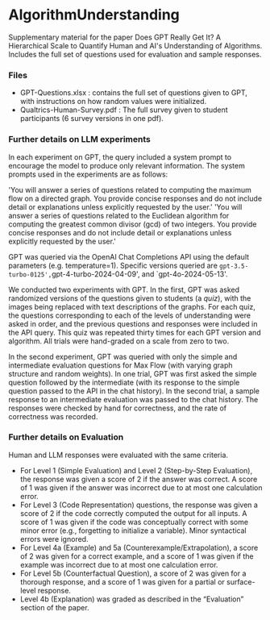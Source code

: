 # AlgorithmUnderstanding
Supplementary material for the paper Does GPT Really Get It? A Hierarchical Scale to Quantify Human and AI's Understanding of Algorithms. Includes the full set of questions used for evaluation and sample responses. 

### Files
 * GPT-Questions.xlsx : contains the full set of questions given to GPT, with instructions on how random values were initialized.
 * Qualtrics-Human-Survey.pdf : The full survey given to student participants (6 survey versions in one pdf).


### Further details on LLM experiments
In each experiment on GPT, the query included a system prompt to encourage the model to produce only relevant information. The system prompts used in the experiments are as follows: 

'You will answer a series of questions related to computing the maximum flow on a directed graph. You provide concise responses and do not include detail or explanations unless explicitly requested by the user.'
'You will answer a series of questions related to the Euclidean algorithm for computing the greatest common divisor (gcd) of two integers. You provide concise responses and do not include detail or explanations unless explicitly requested by the user.'


GPT was queried via the OpenAI Chat Completions API using the default parameters (e.g. temperature=1). Specific versions queried are `gpt-3.5-turbo-0125',`gpt-4-turbo-2024-04-09', and `gpt-4o-2024-05-13'. 

We conducted two experiments with GPT. In the first, GPT was asked randomized versions of the questions given to students (a *quiz*), with the images being replaced with text descriptions of the graphs. For each quiz, the questions corresponding to each of the levels of understanding were asked in order, and the previous questions and responses were included in the API query. This quiz was repeated thirty times for each GPT version and algorithm. All trials were hand-graded on a scale from zero to two. 

In the second experiment, GPT was queried with only the simple and intermediate evaluation questions for Max Flow (with varying graph structure and random weights). In one trial, GPT was first asked the simple question followed by the intermediate (with its response to the simple question passed to the API in the chat history). In the second trial, a sample response to an intermediate evaluation was passed to the chat history. The responses were checked by hand for correctness, and the rate of correctness was recorded. 

### Further details on Evaluation
Human and LLM responses were evaluated with the same criteria.
* For Level 1 (Simple Evaluation) and Level 2 (Step-by-Step Evaluation), the response was given a score of 2 if the answer was correct. A score of 1 was given if the answer was incorrect due to at most one calculation error.
* For Level 3 (Code Representation) questions, the response was given a score of 2 if the code correctly computed the output for all inputs. A score of 1 was given if the code was conceptually correct with some minor error (e.g., forgetting to initialize a variable). Minor syntactical errors were ignored.
* For Level 4a (Example) and 5a (Counterexample/Extrapolation), a score of 2 was given for a correct example, and a score of 1 was given if the example was incorrect due to at most one calculation error.
* For Level 5b (Counterfactual Question), a score of 2 was given for a thorough response, and a score of 1 was given for a partial or surface-level response.
* Level 4b (Explanation) was graded as described in the “Evaluation” section of the paper.
